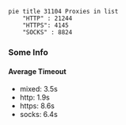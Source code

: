 
```mermaid
pie title 31104 Proxies in list
    "HTTP" : 21244
    "HTTPS": 4145
    "SOCKS" : 8824
```

### Some Info
#### Average Timeout

- mixed: 3.5s
- http: 1.9s
- https: 8.6s
- socks: 6.4s